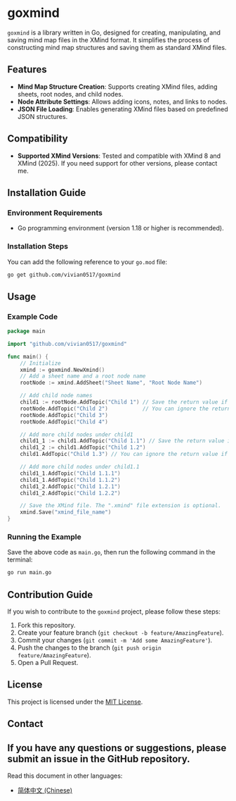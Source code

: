 # goxmind

`goxmind` is a library written in Go, designed for creating, manipulating, and saving mind map files in the XMind format. It simplifies the process of constructing mind map structures and saving them as standard XMind files.

## Features
- **Mind Map Structure Creation**: Supports creating XMind files, adding sheets, root nodes, and child nodes.
- **Node Attribute Settings**: Allows adding icons, notes, and links to nodes.
- **JSON File Loading**: Enables generating XMind files based on predefined JSON structures.

## Compatibility
- **Supported XMind Versions**: Tested and compatible with XMind 8 and XMind (2025). If you need support for other versions, please contact me.

## Installation Guide
### Environment Requirements
- Go programming environment (version 1.18 or higher is recommended).

### Installation Steps
You can add the following reference to your `go.mod` file:
```bash
go get github.com/vivian0517/goxmind
```

## Usage
### Example Code
```go
package main

import "github.com/vivian0517/goxmind"

func main() {
	// Initialize
	xmind := goxmind.NewXmind()
	// Add a sheet name and a root node name
	rootNode := xmind.AddSheet("Sheet Name", "Root Node Name")

	// Add child node names
	child1 := rootNode.AddTopic("Child 1") // Save the return value if you want to add more nodes under this node
	rootNode.AddTopic("Child 2")           // You can ignore the return value if you don't need to add more nodes under this node
	rootNode.AddTopic("Child 3")
	rootNode.AddTopic("Child 4")

	// Add more child nodes under child1
	child1_1 := child1.AddTopic("Child 1.1") // Save the return value if you want to add more nodes under this node
	child1_2 := child1.AddTopic("Child 1.2")
	child1.AddTopic("Child 1.3") // You can ignore the return value if you don't need to add more nodes under this node

	// Add more child nodes under child1.1
	child1_1.AddTopic("Child 1.1.1")
	child1_1.AddTopic("Child 1.1.2")
	child1_2.AddTopic("Child 1.2.1")
	child1_2.AddTopic("Child 1.2.2")

	// Save the XMind file. The ".xmind" file extension is optional.
	xmind.Save("xmind_file_name")
}
```

### Running the Example
Save the above code as `main.go`, then run the following command in the terminal:
```bash
go run main.go
```

## Contribution Guide
If you wish to contribute to the `goxmind` project, please follow these steps:
1. Fork this repository.
2. Create your feature branch (`git checkout -b feature/AmazingFeature`).
3. Commit your changes (`git commit -m 'Add some AmazingFeature'`).
4. Push the changes to the branch (`git push origin feature/AmazingFeature`).
5. Open a Pull Request.

## License
This project is licensed under the [MIT License](LICENSE).

## Contact
If you have any questions or suggestions, please submit an issue in the GitHub repository.
---
Read this document in other languages:
- [简体中文 (Chinese)](README_zh.md)
```

        